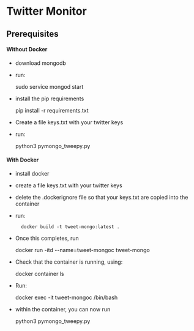 # Twitter Monitor

## Prerequisites

#### Without Docker

* download mongodb

* run:

	sudo service mongod start

* install the pip requirements

	pip install -r requirements.txt

* Create a file keys.txt with your twitter keys

* run:

	python3 pymongo_tweepy.py


#### With Docker

* install docker

* create a file keys.txt with your twitter keys

* delete the .dockerignore file so that your keys.txt are copied into the container

* run:

    	docker build -t tweet-mongo:latest .

* Once this completes, run

  	docker run -itd --name=tweet-mongoc tweet-mongo

* Check that the container is running, using:

  	docker container ls

* Run:

  	docker exec -it tweet-mongoc /bin/bash

* within the container, you can now run

 	 python3 pymongo_tweepy.py
